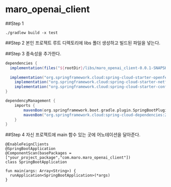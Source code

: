 # maro_openai_client
##Step 1
```terminal
./gradlew build -x test
```

##Step 2
본인 프로젝트 루트 디렉토리에 libs 폴더 생성하고 빌드된 파일을 넣는다.

##Step 3
종속성을 추가한다.
```gradle
dependencies {
  implementation(files("${rootDir}/libs/maro_openai_client-0.0.1-SNAPSHOT-plain.jar"))
  
  implementation("org.springframework.cloud:spring-cloud-starter-openfeign")
	implementation("org.springframework.cloud:spring-cloud-starter-netflix-eureka-client")
	implementation("org.springframework.cloud:spring-cloud-starter-config")
}

dependencyManagement {
	imports {
		mavenBom(org.springframework.boot.gradle.plugin.SpringBootPlugin.BOM_COORDINATES)
		mavenBom("org.springframework.cloud:spring-cloud-dependencies:2021.0.4")
	}
}
```

##Step 4
자신 프로젝트에 main 함수 있는 곳에 어노테이션을 달아준다.
```
@EnableFeignClients
@SpringBootApplication
@ComponentScan(basePackages = ["your_project_package","com.maro.maro_openai_client"])
class SpringBootApplication

fun main(args: Array<String>) {
  runApplication<SpringBootApplication>(*args)
}
```
